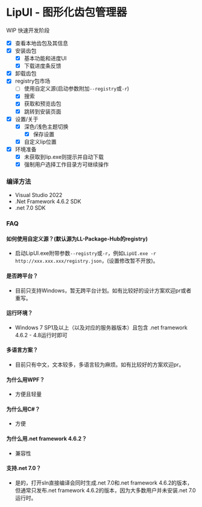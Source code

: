 # LipUI - 图形化齿包管理器
WIP
快速开发阶段


- [x] 查看本地齿包及其信息
- [x] 安装齿包
  - [x] 基本功能和进度UI
  - [x] 下载进度条反馈
- [x] 卸载齿包
- [x] registry包市场
  - [ ] 使用自定义源(启动参数附加`--registry`或`-r`)
  - [x] 搜索
  - [x] 获取和预览齿包
  - [x] 跳转到安装页面 
- [x] 设置/关于
  - [x] 深色/浅色主题切换
    - [x] 保存设置
  - [x] 自定义lip位置
- [x] 环境准备
  - [x] 未获取到lip.exe则提示并自动下载
  - [x] 强制用户选择工作目录方可继续操作

### 编译方法
- Visual Studio 2022
- .Net Framework 4.6.2 SDK
- .net 7.0 SDK

### FAQ
#### 如何使用自定义源？(默认源为LL-Package-Hub的registry)
- 启动LipUI.exe附带参数`--registry`或`-r`，例如`LipUI.exe -r http://xxx.xxx.xxx/registry.json`，(设置修改暂不开放)。
#### 是否跨平台？
- 目前只支持Windows，暂无跨平台计划。如有比较好的设计方案欢迎pr或者重写。
#### 运行环境？
- Windows 7 SP1及以上（以及对应的服务器版本）且包含 .net framework 4.6.2 - 4.8运行时即可
#### 多语言方案？
- 目前只有中文，文本较多，多语言较为麻烦。如有比较好的方案欢迎pr。
#### 为什么用WPF？
- 方便且轻量
#### 为什么用C#？
- 方便
#### 为什么用.net framework 4.6.2？
- 兼容性
#### 支持.net 7.0？
- 是的，打开sln直接编译会同时生成.net 7.0和.net framework 4.6.2的版本，但通常只发布.net framework 4.6.2的版本，因为大多数用户并未安装.net 7.0运行时。

